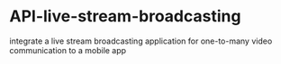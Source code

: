 # API-live-stream-broadcasting
integrate a live stream broadcasting application for one-to-many video communication to a mobile app
